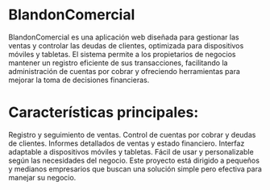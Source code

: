 # BlandonComercial
BlandonComercial es una aplicación web diseñada para gestionar las ventas y controlar las deudas de clientes, optimizada para dispositivos móviles y tabletas. El sistema permite a los propietarios de negocios mantener un registro eficiente de sus transacciones, facilitando la administración de cuentas por cobrar y ofreciendo herramientas para mejorar la toma de decisiones financieras.

# Características principales:
Registro y seguimiento de ventas.
Control de cuentas por cobrar y deudas de clientes.
Informes detallados de ventas y estado financiero.
Interfaz adaptable a dispositivos móviles y tabletas.
Fácil de usar y personalizable según las necesidades del negocio.
Este proyecto está dirigido a pequeños y medianos empresarios que buscan una solución simple pero efectiva para manejar su negocio.

